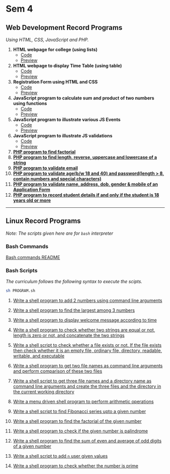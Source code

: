 # Sem 4

## Web Development Record Programs
*Using HTML, CSS, JavaScript and PHP.*

1. **HTML webpage for college (using lists)**
   - [Code](./web/collegeWebpage/index.html)
   - [Preview](https://shonebinu.github.io/collegeCurriculum/sem4/web/collegeWebpage/index.html)
2. **HTML webpage to display Time Table (using table)**
   - [Code](./web/timeTable/index.html)
   - [Preview](https://shonebinu.github.io/collegeCurriculum/sem4/web/timeTable/index.html)
3. **Registration Form using HTML and CSS**
   - [Code](./web/registrationForm/index.html)
   - [Preview](https://shonebinu.github.io/collegeCurriculum/sem4/web/registrationForm/index.html)
4. **JavaScript program to calculate sum and product of two numbers using functions**
   - [Code](./web/jsFunction/index.html)
   - [Preview](https://shonebinu.github.io/collegeCurriculum/sem4/web/jsFunction/index.html)
5. **JavaScript program to illustrate various JS Events**
   - [Code](./web/jsEvents/index.html)
   - [Preview](https://shonebinu.github.io/collegeCurriculum/sem4/web/jsEvents/index.html)
6. **JavaScript program to illustrate JS validations**
   - [Code](./web/jsValidations/index.html)
   - [Preview](https://shonebinu.github.io/collegeCurriculum/sem4/web/jsValidations/index.html)
7. [**PHP program to find factorial**](./web/factorial)
8. [**PHP program to find length, reverse, uppercase and lowercase of a string**](./web/stringOperations)
9. [**PHP program to validate email**](./web/emailValidation)
10. [**PHP program to validate age(b/w 18 and 40) and password(length > 8, contain numbers and special characters)**](./web/passAndAgeValidation)
11. [**PHP program to validate name, address, dob, gender & mobile of an Application Form**](./web/applicationForm)
12. [**PHP program to record student details if and only if the student is 18 years old or more**](./web/studentAge)


---

## Linux Record Programs
*Note: The scripts given here are for `bash` interpreter*

### Bash Commands
[Bash commands README](./linux/bashCommandREADME.md)

### Bash Scripts
*The curriculum follows the following syntax to execute the scipts.*
```bash
sh PROGRAM.sh
```
1. [Write a shell program to add 2 numbers using command line arguments](./linux/add2Nums.sh)

2. [Write a shell program to find the largest among 3 numbers](./linux/largestOf3.sh)

3. [Write a shell program to display welcome message according to time](./linux/welcomeTime.sh)

4. [Write a shell program to check whether two strings are equal or not, length is zero or not, and concatenate the two strings](./linux/stringComp.sh)

5. [Write a shell script to check whether a file exists or not. If the file exists then check whether it is an empty file, ordinary file, directory, readable, writable, and executable](./linux/fileCheck.sh)

6. [Write a shell program to get two file names as command line arguments and perform comparison of these two files](./linux/fileComp.sh)

7. [Write a shell script to get three file names and a directory name as command line arguments and create the three files and the directory in the current working directory](./linux/fourArg.sh)

8. [Write a menu driven shell program to perform arithmetic operations](./linux/menuArithmeticOperations.sh)

9. [Write a shell script to find Fibonacci series upto a given number](./linux/fib.sh)

10. [Write a shell program to find the factorial of the given number](./linux/fact.sh)

11. [Write a shell program to check if the given number is palindrome](./linux/palindrome.sh)

12. [Write a shell program to find the sum of even and average of odd digits of a given number](./linux/sumAvg.sh)

13. [Write a shell script to add `n` user given values](./linux/sumOfN.sh)

14. [Write a shell program to check whether the number is prime](./linux/prime.sh)
